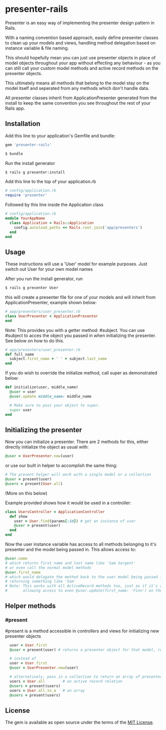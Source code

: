 # presenter-rails

  Presenter is an easy way of implementing the presenter design pattern in Rails.

  With a naming convention based approach, easily define presenter classes to clean up
  your models and views, handling method delegation based on instance variable & file naming.

  This should hopefully mean you can just use presenter objects in place of model objects
  throughout your app without effecting any behaviour - as you can still call your custom model
  methods and active record methods on the presenter objects.

  This ultimately means all methods that belong to the model stay on the model itself
  and seperated from any methods which don't handle data.

  All presenter classes inherit from ApplicationPresenter generated from the install to keep the same
  convention you see throughout the rest of your Rails app.

## Installation
Add this line to your application's Gemfile and bundle:
```ruby
gem 'presenter-rails'
```
```bash
$ bundle
```
Run the install generator
```bash
$ rails g presenter:install
```
Add this line to the top of your application.rb
```ruby
# config/application.rb
require 'presenter'
```
Followed by this line inside the Application class
```ruby
# config/application.rb
module YourAppName
  class Application < Rails::Application
    config.autoload_paths << Rails.root.join('app/presenters')
  end
end
```

## Usage

These instructions will use a 'User' model for example purposes. Just switch out User for your own model names

After you run the install generator, run
```bash
$ rails g presenter User
```

this will create a presenter file for one of your models and will inherit from ApplicationPresenter, example shown below:
```ruby
# app/presenters/user_presenter.rb
class UserPresenter < ApplicationPresenter
end
```

Note: This provides you with a getter method: #subject.
You can use #subject to acces the object you passed in when initializing the presenter. See below on how to do this.
```ruby
# app/presenters/user_presenter.rb
def full_name
  subject.first_name + ' ' + subject.last_name
end
```

If you do wish to override the initialize method, call super as demonstrated below:
```ruby
def initialize(user, middle_name)
  @user = user
  @user.update middle_name: middle_name

  # Make sure to pass your object to super.
  super user
end
```

## Initializing the presenter
Now you can initialize a presenter. There are 2 methods for this, either directly initialize the object as usual with:
```ruby
@user = UserPresenter.new(user)
```
or use our built in helper to accomplish the same thing:
```ruby
# The present helper will work with a single model or a collection
@user = present(user)
@users = present(User.all)
```
(More on this below)

Example provided shows how it would be used in a controller:
```ruby
class UsersController < ApplicationController
  def show
    user = User.find(params[:id]) # get an instance of user
    @user = present(user)
  end
end
```

Now the user instance variable has access to all methods belonging to it's presenter and the model being passed in.
This allows access to:
```ruby
@user.name
# which returns first name and last name like 'Sam Sargent'
# or even call the normal model methods
@user.first_name
# which would delegate the method back to the user model being passed into the present helper
# returning something like 'Sam'
# Note: This works with all ActiveRecord methods too, just as if it's an object of the ActiveRecord class User
#       allowing access to even @user.update(first_name: 'Finn') on the presenter object
```

## Helper methods

### #present

  #present is a method accessible in controllers and views for initializing new presenter objects
```ruby
  user = User.first
  @user = present(user) # returns a presenter object for that model, replacing need to initialize with #new

  # instead of
  user = User.first
  @user = UserPresenter.new(user)

  # alternatively, pass in a collection to return an array of presenter objects
  users = User.all        # an active record relation
  @users = present(users)
  users = User.all.to_a   # an array
  @users = present(users)
```

## License
The gem is available as open source under the terms of the [MIT License](http://opensource.org/licenses/MIT).

